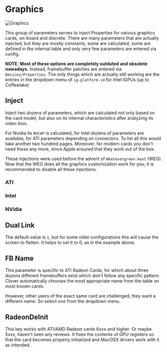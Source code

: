 # Graphics
![Graphics](https://user-images.githubusercontent.com/76865553/136713622-7300a5e5-de05-413a-b748-579b95a36d58.jpeg)

This group of parameters serves to inject Properties for various graphics cards, on-board and discrete. There are many parameters that are actually injected, but they are mostly constants, some are calculated, some are defined in the internal table and only very few parameters are entered via config.

**NOTE**: **Most of these options are completely outdated and obsolete nowadays.** Instead, framebuffer patches are entered via `Devices/Properties`. The only things which are actually still working are the entries in the dropdown menu of `ig-platform-id` for Intel IGPUs (up to Coffeelake)

## Inject
Inject two dozens of parameters, which are calculated not only based on the card model, but also on its internal characteristics after analyzing its video bios. 

For Nvidia its `NVCAP` is calculated, for Intel dozens of parameters are available, for ATI parameters depending on connectors. To list all this would take another two hundred pages. Moreover, for modern cards you don't need these any more, since Apple ensured that they work out of the box.

These injections were used before the advent of `Whatevergreen.kext` (WEG). Now that the WEG does all the graphics customization work for you, it is recommended to disable all these injections.

### ATI
### Intel
### NVidia

## Dual Link
The default value is `1`, but for some older configurations this will cause the screen to flatten. It helps to set it to 0, as in the example above.

## FB Name
This parameter is specific to ATI Radeon Cards, for which about three dozens different framebuffers exist which don't follow any specific pattern. Clover automatically chooses the most appropriate name from the table on most known cards. 

However, other users of the exact same card are challenged, they want a different name. So select one from the dropdown menu.

## RadeonDeInit
This key works with ATI/AMD Radeon cards 6xxx and higher. Or maybe 5xxx, haven't seen any reviews. It fixes the contents of GPU registers so that the card becomes properly initialized and MacOSX drivers work with it as intended.
